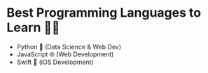 # Best Programming Languages to Learn 👨‍💻  
- Python 🐍 (Data Science & Web Dev)  
- JavaScript 🌐 (Web Development)  
- Swift 🍏 (iOS Development)  

